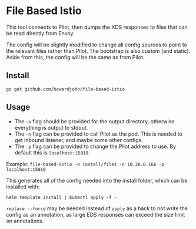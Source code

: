# File Based Istio

This tool connects to Pilot, then dumps the XDS responses to files that can be read directly from Envoy.

The config will be slightly modified to change all config sources to point to the relevant files rather than Pilot. The bootstrap is also custom (and static). Aside from this, the config will be the same as from Pilot.

## Install

`go get github.com/howardjohn/file-based-istio`

## Usage

* The `-o` flag should be provided for the output directory, otherwise everything is output to stdout.
* The `-n` flag can be provided to call Pilot as the pod. This is needed to get inbound listener, and maybe some other configs.
* The `-p` flag can be provided to change the Pilot address to use. By default this is `localhost:15010`.

Example: `file-based-istio -o install/files -n 10.28.0.166 -p localhost:15010`

This generates all of the config needed into the install folder, which can be installed with:

`helm template install | kubectl apply -f -`

`replace --force` may be needed instead of `apply` as a hack to not write the config as an annotation, as large EDS responses can exceed the size limit on annotations.
